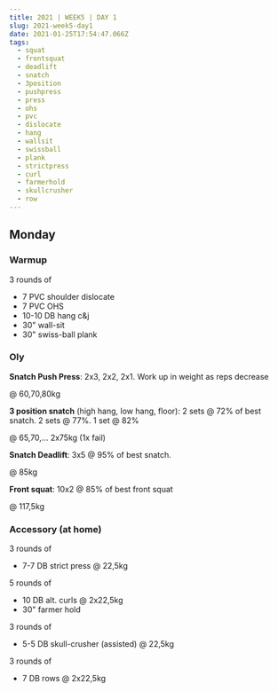 ```yaml
---
title: 2021 | WEEK5 | DAY 1
slug: 2021-week5-day1
date: 2021-01-25T17:54:47.066Z
tags:
  - squat
  - frontsquat
  - deadlift
  - snatch
  - 3position
  - pushpress
  - press
  - ohs
  - pvc
  - dislocate
  - hang
  - wallsit
  - swissball
  - plank
  - strictpress
  - curl
  - farmerhold
  - skullcrusher
  - row
---
```

## Monday

### Warmup

3 rounds of

* 7 PVC shoulder dislocate
* 7 PVC OHS
* 10-10 DB hang c&j
* 30" wall-sit
* 30" swiss-ball plank

### Oly

**Snatch Push Press**: 2x3, 2x2, 2x1. Work up in weight as reps decrease

@ 60,70,80kg

**3 position snatch** (high hang, low hang, floor): 2 sets @ 72% of best snatch. 2 sets @ 77%. 1 set @ 82%

@ 65,70,... 2x75kg (1x fail)

**Snatch Deadlift**: 3x5 @ 95% of best snatch.

@ 85kg

**Front squat**: 10x2 @ 85% of best front squat

@ 117,5kg

### Accessory (at home)

3 rounds of

* 7-7 DB strict press @ 22,5kg

5 rounds of

* 10 DB alt. curls @ 2x22,5kg
* 30" farmer hold

3 rounds of

* 5-5 DB skull-crusher (assisted) @ 22,5kg

3 rounds of

* 7 DB rows @ 2x22,5kg